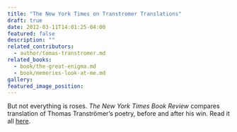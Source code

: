 ```yaml
---
title: "The New York Times on Transtromer Translations"
draft: true
date: 2012-03-11T14:01:25-04:00
featured: false
description: ""
related_contributors:
  - author/tomas-transtromer.md
related_books:
  - book/the-great-enigma.md
  - book/memories-look-at-me.md
gallery:
featured_image_position: 
---
```


But not everything is roses. _The New York Times Book Review_ compares translation of Thomas Tranströmer’s poetry, before and after his win. Read it all [here](http://www.nytimes.com/2012/03/11/books/review/tomas-transtromers-poems-and-the-art-of-translation.html).

